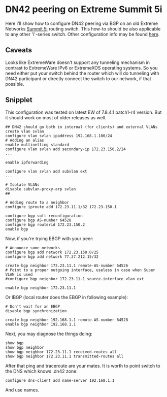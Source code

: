 # DN42 peering on Extreme Summit 5i
Here i'll show how to configure DN42 peering via BGP on an old Extreme Networks [Summit 5i](http://docs.google.com/viewer?url=andovercg.com/datasheets/summit-5i-switches.pdf) routing switch. This how-to should be also applicable to any other 'i'-series switch. Other configuration info may be found [here](https://bitbucket.org/dukzcry/hobbies/src).

## Caveats
Looks like ExtremeWare doesn't support any tunneling mechanism in contrast to ExtremeWare IPv6 or ExtremeXOS operating systems. So you need either put your switch behind the router which will do tunneling with DN42 participant or directly connect the switch to our network, if that possible.

## Snipplet
This configuration was tested on latest EW of 7.8.4.1 patch1-r4 version. But it should work on most of older releases as well.

    ## DN42 should go both in internal (for clients) and external VLANs
    create vlan svlan
    configure vlan svlan ipaddress 192.168.1.100/24
    # Adding an alias
    enable multinetting standard
    configure vlan svlan add secondary-ip 172.23.150.2/24
    ...

    enable ipforwarding

    configure vlan svlan add subvlan ext
    ...

    # Isolate VLANs
    disable subvlan-proxy-arp svlan
    ##

    # Adding route to a neighbor
    configure iproute add 172.23.11.1/32 172.23.150.1

    configure bgp soft-reconfiguration
    configure bgp AS-number 64528
    configure bgp routerid 172.23.150.2
    enable bgp

Now, if you're trying EBGP with your peer:

    # Announce some networks
    configure bgp add network 172.23.150.0/25
    configure bgp add network 77.37.212.15/32

    create bgp neighbor 172.23.11.1 remote-AS-number 64526
    # Point to a proper outgoing interface, useless in case when Super VLAN is used
    #configure bgp neighbor 172.23.11.1 source-interface vlan ext

    enable bgp neighbor 172.23.11.1

Or IBGP (local router does the EBGP in following example):

    # Don't wait for an EBGP
    disable bgp synchronization

    create bgp neighbor 192.168.1.1 remote-AS-number 64528
    enable bgp neighbor 192.168.1.1

Next, you may diagnose the things doing:

    show bgp
    show bgp neighbor
    show bgp neighbor 172.23.11.1 received-routes all
    show bgp neighbor 172.23.11.1 transmitted-routes all

After that ping and traceroute are your mates. It is worth to point switch to the DNS which knows .dn42 zone:

`configure dns-client add name-server 192.168.1.1`

And use names.